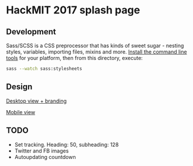 # HackMIT 2017 splash page

## Development

Sass/SCSS is a CSS preprocessor that has kinds of sweet sugar - nesting styles, variables, importing files, mixins and more. [Install the command line tools](http://sass-lang.com/install) for your platform, then from this directory, execute:

```bash
sass --watch sass:stylesheets
```

## Design

[Desktop view + branding](https://xd.adobe.com/view/37a42ed1-e379-46cc-bc49-3d466431cfbd/)

[Mobile view](https://xd.adobe.com/view/1291a362-5918-4e32-a741-0e39b2ead0e6/)

## TODO

- Set tracking. Heading: 50, subheading: 128
- Twitter and FB images
- Autoupdating countdown
